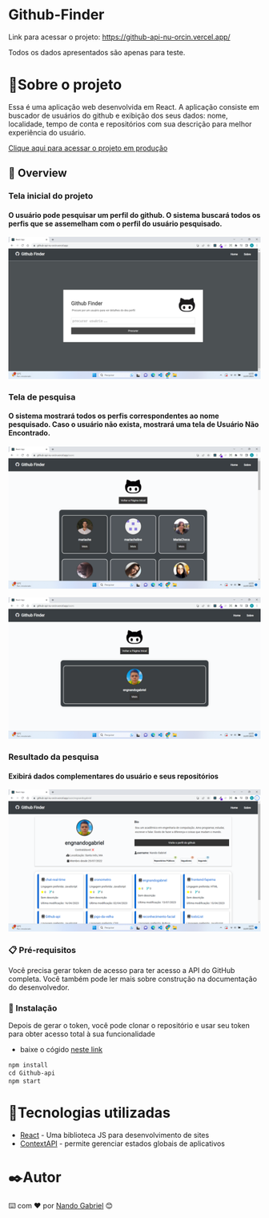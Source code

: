 # Github-Finder
Link para acessar o projeto: https://github-api-nu-orcin.vercel.app/

Todos os dados apresentados são apenas para teste.

# 🚀Sobre o projeto

Essa é uma aplicação web desenvolvida em React. A aplicação consiste em buscador de usuários do github e exibição dos seus dados: nome, localidade, tempo de conta e
repositórios com sua descrição para melhor experiência do usuário.

 [Clique aqui para acessar o projeto em produção](https://github-api-nu-orcin.vercel.app/)

## 🚀 Overview
### Tela inicial do projeto
#### O usuário pode pesquisar um perfil do github. O sistema buscará todos os perfis que se assemelham com o perfil do usuário pesquisado.

![Tela Inicial](https://github.com/engnandogabriel/Github-api/blob/master/gitimages/tela%20inical.png)

### Tela de pesquisa
#### O sistema mostrará todos os perfis correspondentes ao nome pesquisado. Caso o usuário não exista, mostrará uma tela de Usuário Não Encontrado.
![Tela de pesquisa](https://github.com/engnandogabriel/Github-api/blob/master/gitimages/pesquisa%202.png)

![Tela de pesquisa](https://github.com/engnandogabriel/Github-api/blob/master/gitimages/pesquisa.png)


### Resultado da pesquisa
#### Exibirá dados complementares do usuário e seus repositórios
![Resultado](https://github.com/engnandogabriel/Github-api/blob/master/gitimages/resultado.png)

### 📋 Pré-requisitos

Você precisa gerar token de acesso para ter acesso a API do GitHub completa. Você também pode ler mais sobre construção na documentação do desenvolvedor.

### 🔧 Instalação

Depois de gerar o token, você pode clonar o repositório e usar seu token para obter acesso total à sua funcionalidade
- baixe o cógido [neste link](https://github.com/engnandogabriel/Github-api)
```
npm install
cd Github-api
npm start
```

# 🔧Tecnologias utilizadas
* [React](https://reactjs.org/docs/getting-started.html) - Uma biblioteca JS para desenvolvimento de sites
* [ContextAPI](https://reactjs.org/docs/context.html) - permite gerenciar estados globais de aplicativos



# ✒️Autor

⌨️ com ❤️ por [Nando Gabriel](https://github.com/engnandogabriel/) 😊

